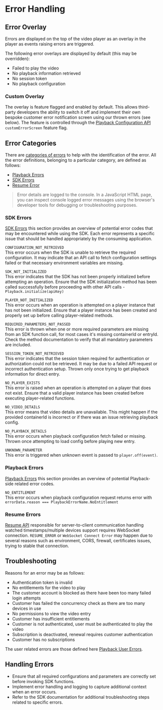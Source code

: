 # Error Handling

## Error Overlay

Errors are displayed on the top of the video player as an overlay in the player as events raising errors are triggered.

The following error overlays are displayed by default (this may be overridden):

- Failed to play the video
- No playback information retrieved
- No session token
- No playback configuration

### Custom Overlay

The overlay is feature flagged and enabled by default. This allows third-party developers the ability to switch it off
and implement their own bespoke customer error notification screen using our thrown errors (see below). The feature is 
controlled through the [Playback Configuration API](../../reference/Playback-Configuration-API.yaml) `customErrorScreen` feature flag.

## Error Categories

There are [categories of errors](https://sdk-docs.playback.streamamg.com/v1/docs/enums/ErrorType.html) to help with the
identification of the error. All the error definitions, belonging to a particular category,  are defined as follows:

- [Playback Errors](https://sdk-docs.playback.streamamg.com/v1/docs/enums/PlaybackErrorName.html)
- [SDK Errors](https://sdk-docs.playback.streamamg.com/v1/docs/enums/SDKErrorName.html)
- [Resume Error](https://sdk-docs.playback.streamamg.com/v1/docs/enums/ResumeErrorName.html)

> Error details are logged to the console. In a JavaScript HTML page, you can inspect console logged error messages
> using the browser's developer tools for debugging or troubleshooting purposes.

### SDK Errors

[SDK Errors](https://sdk-docs.playback.streamamg.com/v1/docs/enums/SDKErrorName.html)
this section provides an overview of potential error codes that may be encountered while using the SDK.
Each error represents a specific issue that should be handled appropriately by the consuming application.

`CONFIGURATION_NOT_RETRIEVED`  
This error occurs when the SDK is unable to retrieve the required configuration. It may indicate that an API call to
fetch configuration settings failed or that necessary environment variables are missing.

`SDK_NOT_INITIALIZED`  
This error indicates that the SDK has not been properly initialized before attempting an operation. Ensure that the SDK
initialization method has been called successfully before proceeding with other API calls - `Playback.initialize(apiKey)`

`PLAYER_NOT_INITIALIZED`  
This error occurs when an operation is attempted on a player instance that has not been initialized. Ensure that a
player instance has been created and properly set up before calling player-related methods.

`REQUIRED_PARAMETERS_NOT_PASSED`  
This error is thrown when one or more required parameters are missing from an SDK function call, for most cases it's
missing containerId or entryId. Check the method documentation to verify that all mandatory parameters are included.

`SESSION_TOKEN_NOT_RETRIEVED`  
This error indicates that the session token required for authentication or authorization could not be retrieved. It
may be due to a failed API request or incorrect authentication setup. Thrown only once trying to get playback information
for direct entry.

`NO_PLAYER_EXISTS`  
This error is raised when an operation is attempted on a player that does not exist. Ensure that a valid player instance
has been created before executing player-related functions.

`NO_VIDEO_DETAILS`  
This error means that video details are unavailable. This might happen if the provided containerId
is incorrect or if there was an issue retrieving playback config.

`NO_PLAYBACK_DETAILS`  
This error occurs when playback configuration fetch failed or missing. Thrown once attempting to load config before
playing new entry.

`UNKNOWN_PARAMETER`  
This error is triggered when unknown event is passed to `player.off(event)`.

### Playback Errors

[Playback Errors](https://sdk-docs.playback.streamamg.com/v1/docs/enums/PlaybackErrorName.html)
this section provides an overview of potential Playback-side related error codes.

`NO_ENTITLEMENT`  
This error occurs when playback configuration request returns error with `errorData.reason === PlaybackErrorName.NoEntitlement`

### Resume Errors

[Resume API](https://sdk-docs.playback.streamamg.com/v1/docs/enums/ResumeErrorName.html) responsible for server-to-client
communication handling watched timestamps/multiple devices support requires WebSocket connection.
`RESUME_ERROR` or `WebSocket Connect Error` may happen due to several reasons such as environment, CORS, firewall,
certificates issues, trying to stable that connection.

## Troubleshooting

Reasons for an error may be as follows:

- Authentication token is invalid
- No entitlements for the video to play
- The customer account is blocked as there have been too many failed login attempts
- Customer has failed the concurrency check as there are too many devices in use
- No permissions to view the video entry
- Customer has insufficient entitlements
- Customer is not authenticated, user must be authenticated to play the video
- Subscription is deactivated, renewal requires customer authentication
- Customer has no subscriptions

The user related errors are those defined here [Playback User Errors](https://sdk-docs.playback.streamamg.com/v1/docs/enums/PlaybackErrorName.html).

## Handling Errors
- Ensure that all required configurations and parameters are correctly set before invoking SDK functions.
- Implement error handling and logging to capture additional context when an error occurs.
- Refer to the SDK documentation for additional troubleshooting steps related to specific errors.

